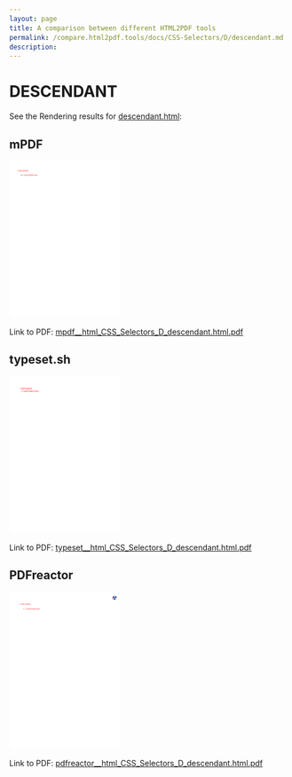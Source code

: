 ```yaml
---
layout: page
title: A comparison between different HTML2PDF tools
permalink: /compare.html2pdf.tools/docs/CSS-Selectors/D/descendant.md
description: 
---
```


# DESCENDANT

See the Rendering results for [descendant.html](/html/CSS%20Selectors/D/descendant.html):

## mPDF
![](mpdf__html_CSS_Selectors_D_descendant.html.png) 

Link to PDF: [mpdf__html_CSS_Selectors_D_descendant.html.pdf](mpdf__html_CSS_Selectors_D_descendant.html.pdf)

## typeset.sh
![](typeset__html_CSS_Selectors_D_descendant.html.png) 

Link to PDF: [typeset__html_CSS_Selectors_D_descendant.html.pdf](typeset__html_CSS_Selectors_D_descendant.html.pdf)

## PDFreactor
![](pdfreactor__html_CSS_Selectors_D_descendant.html.png) 

Link to PDF: [pdfreactor__html_CSS_Selectors_D_descendant.html.pdf](pdfreactor__html_CSS_Selectors_D_descendant.html.pdf)
